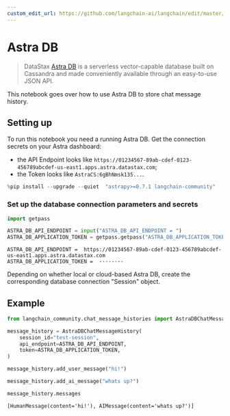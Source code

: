 ```yaml
---
custom_edit_url: https://github.com/langchain-ai/langchain/edit/master/docs/docs/integrations/memory/astradb_chat_message_history.ipynb
---
```

# Astra DB 

> DataStax [Astra DB](https://docs.datastax.com/en/astra/home/astra.html) is a serverless vector-capable database built on Cassandra and made conveniently available through an easy-to-use JSON API.

This notebook goes over how to use Astra DB to store chat message history.

## Setting up

To run this notebook you need a running Astra DB. Get the connection secrets on your Astra dashboard:

- the API Endpoint looks like `https://01234567-89ab-cdef-0123-456789abcdef-us-east1.apps.astra.datastax.com`;
- the Token looks like `AstraCS:6gBhNmsk135...`.


```python
%pip install --upgrade --quiet  "astrapy>=0.7.1 langchain-community" 
```

### Set up the database connection parameters and secrets


```python
import getpass

ASTRA_DB_API_ENDPOINT = input("ASTRA_DB_API_ENDPOINT = ")
ASTRA_DB_APPLICATION_TOKEN = getpass.getpass("ASTRA_DB_APPLICATION_TOKEN = ")
```
```output
ASTRA_DB_API_ENDPOINT =  https://01234567-89ab-cdef-0123-456789abcdef-us-east1.apps.astra.datastax.com
ASTRA_DB_APPLICATION_TOKEN =  ········
```
Depending on whether local or cloud-based Astra DB, create the corresponding database connection "Session" object.

## Example


```python
from langchain_community.chat_message_histories import AstraDBChatMessageHistory

message_history = AstraDBChatMessageHistory(
    session_id="test-session",
    api_endpoint=ASTRA_DB_API_ENDPOINT,
    token=ASTRA_DB_APPLICATION_TOKEN,
)

message_history.add_user_message("hi!")

message_history.add_ai_message("whats up?")
```


```python
message_history.messages
```



```output
[HumanMessage(content='hi!'), AIMessage(content='whats up?')]
```

